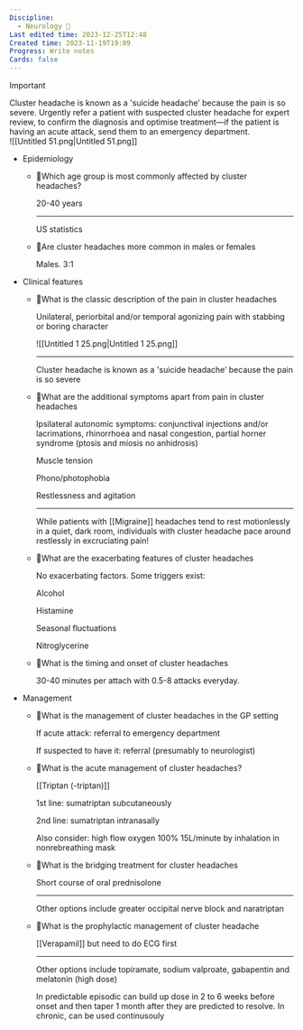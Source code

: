 ```yaml
---
Discipline:
  - Neurology 🧠
Last edited time: 2023-12-25T12:48
Created time: 2023-11-19T19:09
Progress: Write notes
Cards: false
---
```

> [!important]  
> Cluster headache is known as a 'suicide headache’ because the pain is so severe. Urgently refer a patient with suspected cluster headache for expert review, to confirm the diagnosis and optimise treatment—if the patient is having an acute attack, send them to an emergency department.  
![[Untitled 51.png|Untitled 51.png]]
- Epidemiology
    - 🍒Which age group is most commonly affected by cluster headaches?
        
        20-40 years
        
        ---
        
        US statistics
        
    - 🍒Are cluster headaches more common in males or females
        
        Males. 3:1
        
- Clinical features
    - 🍒What is the classic description of the pain in cluster headaches
        
        Unilateral, periorbital and/or temporal agonizing pain with stabbing or boring character
        
        ![[Untitled 1 25.png|Untitled 1 25.png]]
        
        ---
        
        Cluster headache is known as a 'suicide headache’ because the pain is so severe
        
    - 🍒What are the additional symptoms apart from pain in cluster headaches
        
        Ipsilateral autonomic symptoms: conjunctival injections and/or lacrimations, rhinorrhoea and nasal congestion, partial horner syndrome (ptosis and miosis no anhidrosis)
        
        Muscle tension
        
        Phono/photophobia
        
        Restlessness and agitation
        
        ---
        
        While patients with [[Migraine]] headaches tend to rest motionlessly in a quiet, dark room, individuals with cluster headache pace around restlessly in excruciating pain!
        
    - 🍒What are the exacerbating features of cluster headaches
        
        No exacerbating factors. Some triggers exist:
        
        Alcohol
        
        Histamine
        
        Seasonal fluctuations
        
        Nitroglycerine
        
    - 🍒What is the timing and onset of cluster headaches
        
        30-40 minutes per attach with 0.5-8 attacks everyday.
        
- Management
    - 🍒What is the management of cluster headaches in the GP setting
        
        If acute attack: referral to emergency department
        
        If suspected to have it: referral (presumably to neurologist)
        
    - 🍒What is the acute management of cluster headaches?
        
        [[Triptan (-triptan)]]
        
        1st line: sumatriptan subcutaneously
        
        2nd line: sumatriptan intranasally
        
        Also consider: high flow oxygen 100% 15L/minute by inhalation in nonrebreathing mask
        
    - 🍒What is the bridging treatment for cluster headaches
        
        Short course of oral prednisolone
        
        ---
        
        Other options include greater occipital nerve block and naratriptan
        
    - 🍒What is the prophylactic management of cluster headache
        
        [[Verapamil]] but need to do ECG first
        
        ---
        
        Other options include topiramate, sodium valproate, gabapentin and melatonin (high dose)
        
        In predictable episodic can build up dose in 2 to 6 weeks before onset and then taper 1 month after they are predicted to resolve. In chronic, can be used continusouly